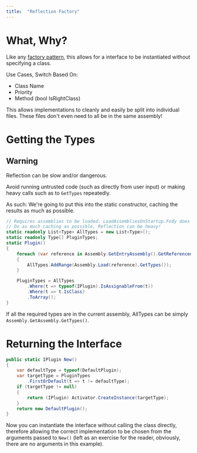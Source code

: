 ```yaml
---
title:  "Reflection Factory"
---
```


# What, Why?

Like any [factory pattern](https://en.wikipedia.org/wiki/Factory_method_pattern), this allows for a interface to be instantiated without specifying a class.

Use Cases, Switch Based On:

- Class Name
- Priority
- Method (bool IsRightClass)

This allows implementations to cleanly and easily be split into individual files. These files don't even need to all be in the same assembly!

# Getting the Types

## Warning

Reflection can be slow and/or dangerous.

Avoid running untrusted code (such as directly from user input) or making heavy calls such as to `GetTypes` repeatedly.

As such: We're going to put this into the static constructor, caching the results as much as possible.

```c#
// Requires assemblies to be loaded. LoadAssembliesOnStartup.Fody does a clever job.
// Do as much caching as possible, Reflection can be heavy!
static readonly List<Type> AllTypes = new List<Type>();
static readonly Type[] PluginTypes;
static Plugin()
{
    foreach (var reference in Assembly.GetEntryAssembly().GetReferencedAssemblies())
    {
        AllTypes.AddRange(Assembly.Load(reference).GetTypes());
    }

    PluginTypes = AllTypes
        .Where(t => typeof(IPlugin).IsAssignableFrom(t))
        .Where(t => t.IsClass)
        .ToArray();
}
```

If all the required types are in the current assembly, AllTypes can be simply `Assembly.GetAssembly.GetTypes()`.

# Returning the Interface

```c#
public static IPlugin New()
{
    var defaultType = typeof(DefaultPlugin);
    var targetType = PluginTypes
        .FirstOrDefault(t => t != defaultType);
    if (targetType != null)
    {
        return (IPlugin) Activator.CreateInstance(targetType);
    }
    return new DefaultPlugin();
}
```

Now you can instantiate the interface without calling the class directly, therefore allowing the correct implementation to be chosen from the arguments passed to `New()` (left as an exercise for the reader, obviously, there are no arguments in this example).
